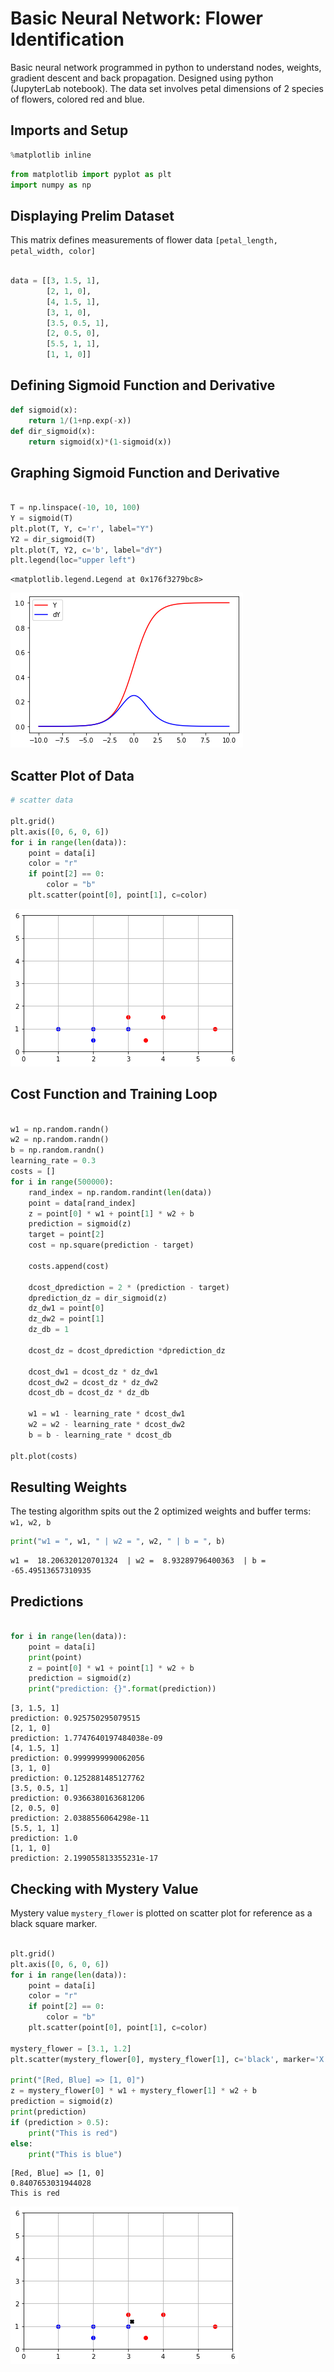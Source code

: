 # Basic Neural Network: Flower Identification
Basic neural network programmed in python to understand nodes, weights, gradient descent and back propagation. Designed using python (JupyterLab notebook). The data set involves petal dimensions of 2 species of flowers, colored red and blue.

## Imports and Setup

```python
%matplotlib inline
```


```python
from matplotlib import pyplot as plt
import numpy as np
```
## Displaying Prelim Dataset
This matrix defines measurements of flower data
`[petal_length, petal_width, color]`

```python

data = [[3, 1.5, 1], 
        [2, 1, 0],
        [4, 1.5, 1],
        [3, 1, 0],
        [3.5, 0.5, 1],
        [2, 0.5, 0],
        [5.5, 1, 1],
        [1, 1, 0]]

```
## Defining Sigmoid Function and Derivative

```python
def sigmoid(x):
    return 1/(1+np.exp(-x))
def dir_sigmoid(x):
    return sigmoid(x)*(1-sigmoid(x))
```
## Graphing Sigmoid Function and Derivative

```python

T = np.linspace(-10, 10, 100)
Y = sigmoid(T)
plt.plot(T, Y, c='r', label="Y")
Y2 = dir_sigmoid(T)
plt.plot(T, Y2, c='b', label="dY")
plt.legend(loc="upper left")
```




    <matplotlib.legend.Legend at 0x176f3279bc8>




![png](/img/output_4_1.png)

## Scatter Plot of Data

```python
# scatter data

plt.grid()
plt.axis([0, 6, 0, 6])
for i in range(len(data)):
    point = data[i]
    color = "r"
    if point[2] == 0:
        color = "b"
    plt.scatter(point[0], point[1], c=color)
```


![png](/img/output_5_0.png)

## Cost Function and Training Loop

```python

w1 = np.random.randn()
w2 = np.random.randn()
b = np.random.randn()
learning_rate = 0.3
costs = []
for i in range(500000):
    rand_index = np.random.randint(len(data))
    point = data[rand_index]
    z = point[0] * w1 + point[1] * w2 + b
    prediction = sigmoid(z)
    target = point[2]
    cost = np.square(prediction - target)
    
    costs.append(cost)
    
    dcost_dprediction = 2 * (prediction - target)
    dprediction_dz = dir_sigmoid(z)
    dz_dw1 = point[0]
    dz_dw2 = point[1]
    dz_db = 1
    
    dcost_dz = dcost_dprediction *dprediction_dz
    
    dcost_dw1 = dcost_dz * dz_dw1
    dcost_dw2 = dcost_dz * dz_dw2
    dcost_db = dcost_dz * dz_db
    
    w1 = w1 - learning_rate * dcost_dw1
    w2 = w2 - learning_rate * dcost_dw2
    b = b - learning_rate * dcost_db
    
plt.plot(costs)
```
## Resulting Weights
The testing algorithm spits out the 2 optimized weights and buffer terms: `w1, w2, b`

```python
print("w1 = ", w1, " | w2 = ", w2, " | b = ", b)

```

    w1 =  18.206320120701324  | w2 =  8.93289796400363  | b =  -65.49513657310935
    
## Predictions

```python

for i in range(len(data)):
    point = data[i]
    print(point)
    z = point[0] * w1 + point[1] * w2 + b
    prediction = sigmoid(z)
    print("prediction: {}".format(prediction))
```

    [3, 1.5, 1]
    prediction: 0.925750295079515
    [2, 1, 0]
    prediction: 1.7747640197484038e-09
    [4, 1.5, 1]
    prediction: 0.9999999990062056
    [3, 1, 0]
    prediction: 0.1252881485127762
    [3.5, 0.5, 1]
    prediction: 0.9366380163681206
    [2, 0.5, 0]
    prediction: 2.0388556064298e-11
    [5.5, 1, 1]
    prediction: 1.0
    [1, 1, 0]
    prediction: 2.199055813355231e-17
    
## Checking with Mystery Value
Mystery value `mystery_flower` is plotted on scatter plot for reference as a black square marker.

```python

plt.grid()
plt.axis([0, 6, 0, 6])
for i in range(len(data)):
    point = data[i]
    color = "r"
    if point[2] == 0:
        color = "b"
    plt.scatter(point[0], point[1], c=color)

mystery_flower = [3.1, 1.2]
plt.scatter(mystery_flower[0], mystery_flower[1], c='black', marker='X')

print("[Red, Blue] => [1, 0]")
z = mystery_flower[0] * w1 + mystery_flower[1] * w2 + b
prediction = sigmoid(z)
print(prediction)
if (prediction > 0.5):
    print("This is red")
else:
    print("This is blue")
```

    [Red, Blue] => [1, 0]
    0.8407653031944028
    This is red
    


![png](/img/output_9_1.png)


```python

```
